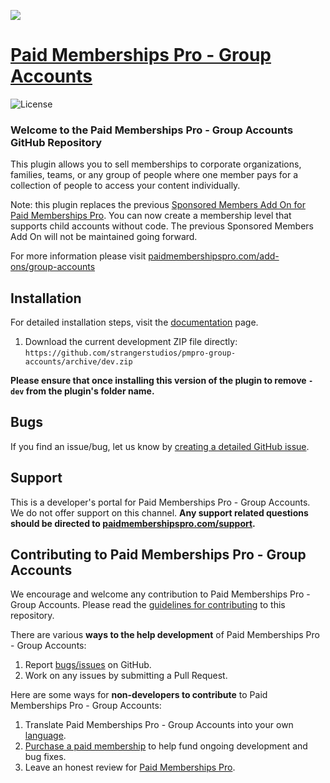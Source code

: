 ![](pmpro-group-accounts-banner.png)

# [Paid Memberships Pro - Group Accounts](https://www.paidmembershipspro.com/add-ons/group-accounts) #
[comment]: # (Generate badges from shields.io, only works for .org plugins to get other stats etc. We'd have to create our own endpoints for Premium plugins)

![License](https://img.shields.io/badge/license-GPL--2.0%2B-red.svg?style=flat-square)

### Welcome to the Paid Memberships Pro - Group Accounts GitHub Repository
This plugin allows you to sell memberships to corporate organizations, families, teams, or any group of people where one member pays for a collection of people to access your content individually.

Note: this plugin replaces the previous [Sponsored Members Add On for Paid Memberships Pro](https://www.paidmembershipspro.com/add-ons/pmpro-sponsored-members/). You can now create a membership level that supports child accounts without code. The previous Sponsored Members Add On will not be maintained going forward. 

For more information please visit [paidmembershipspro.com/add-ons/group-accounts](https://www.paidmembershipspro.com/add-ons/group-accounts/)

## Installation ##
For detailed installation steps, visit the [documentation](https://www.paidmembershipspro.com/add-ons/group-accounts/) page.

1. Download the current development ZIP file directly: `https://github.com/strangerstudios/pmpro-group-accounts/archive/dev.zip`

**Please ensure that once installing this version of the plugin to remove `-dev` from the plugin's folder name.**

## Bugs ##
If you find an issue/bug, let us know by [creating a detailed GitHub issue](https://github.com/strangerstudios/pmpro-group-accounts/issues/new).

## Support ##
This is a developer's portal for Paid Memberships Pro - Group Accounts. We do not offer support on this channel. **Any support related questions should be directed to [paidmembershipspro.com/support](https://www.paidmembershipspro.com/support).**

## Contributing to Paid Memberships Pro - Group Accounts ##
We encourage and welcome any contribution to Paid Memberships Pro - Group Accounts. Please read the [guidelines for contributing](https://github.com/strangerstudios/paid-memberships-pro/blob/dev/.github/CONTRIBUTING.md) to this repository.

There are various **ways to the help development** of Paid Memberships Pro - Group Accounts:

1. Report [bugs/issues](https://github.com/strangerstudios/pmpro-group-accounts/issues/new) on GitHub.
2. Work on any issues by submitting a Pull Request.

Here are some ways for **non-developers to contribute** to Paid Memberships Pro - Group Accounts:

1. Translate Paid Memberships Pro - Group Accounts into your own [language](https://www.paidmembershipspro.com/paid-memberships-pro-in-your-language/).
2. [Purchase a paid membership](https://www.paidmembershipspro.com/pricing/) to help fund ongoing development and bug fixes.
3. Leave an honest review for [Paid Memberships Pro](https://www.paidmembershipspro.com/submit-testimonial/).
